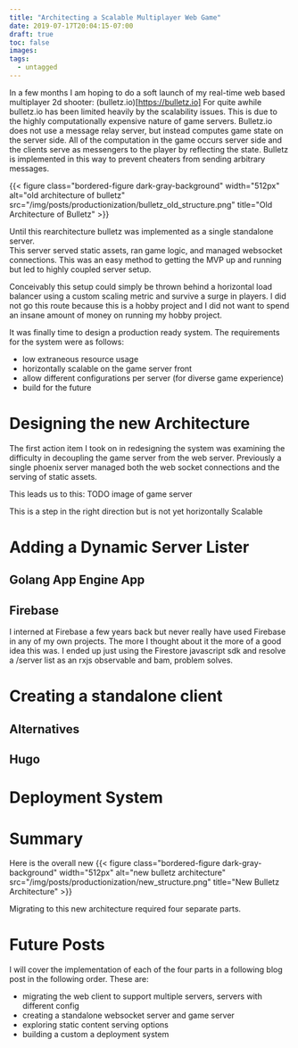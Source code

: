 ```yaml
---
title: "Architecting a Scalable Multiplayer Web Game"
date: 2019-07-17T20:04:15-07:00
draft: true
toc: false
images:
tags:
  - untagged
---
```


In a few months I am hoping to do a soft launch of my real-time web based multiplayer 2d shooter: (bulletz.io)[https://bulletz.io]
For quite awhile bulletz.io has been limited heavily by the scalability issues.
This is due to the highly computationally expensive nature of game servers.
Bulletz.io does not use a message relay server, but instead computes game state on the server side.
All of the computation in the game occurs server side and the clients serve as messengers to the player by reflecting the state.
Bulletz is implemented in this way to prevent cheaters from sending arbitrary messages.

{{< figure class="bordered-figure dark-gray-background" width="512px" alt="old architecture of bulletz" src="/img/posts/productionization/bulletz_old_structure.png" title="Old Architecture of Bulletz" >}}

Until this rearchitecture bulletz was implemented as a single standalone server.  
This server served static assets, ran game logic, and managed websocket connections.
This was an easy method to getting the MVP up and running but led to highly coupled server setup.

Conceivably this setup could simply be thrown behind a horizontal load balancer using a custom scaling metric and survive a surge in players.
I did not go this route because this is a hobby project and I did not want to spend an insane amount of money on running my hobby project.

It was finally time to design a production ready system.
The requirements for the system were as follows:
- low extraneous resource usage
- horizontally scalable on the game server front
- allow different configurations per server (for diverse game experience)
- build for the future

# Designing the new Architecture
The first action item I took on in redesigning the system was examining the difficulty in decoupling the game server from the web server.
Previously a single phoenix server managed both the web socket connections and the serving of static assets.

This leads us to this:
TODO image of game server

This is a step in the right direction but is not yet horizontally Scalable

# Adding a Dynamic Server Lister
## Golang App Engine App
## Firebase
I interned at Firebase a few years back but never really have used Firebase in any of my own projects.
The more I thought about it the more of a good idea this was.
I ended up just using the Firestore javascript sdk and resolve a /server list as an rxjs observable and bam, problem solves.

# Creating a standalone client
## Alternatives
## Hugo

# Deployment System

# Summary

Here is the overall new
{{< figure class="bordered-figure dark-gray-background" width="512px" alt="new bulletz architecture" src="/img/posts/productionization/new_structure.png" title="New Bulletz Architecture" >}}

Migrating to this new architecture required four separate parts.  

# Future Posts

I will cover the implementation of each of the four parts in a following blog post in the following order.
These are:
- migrating the web client to support multiple servers, servers with different config
- creating a standalone websocket server and game server
- exploring static content serving options
- building a custom a deployment system
